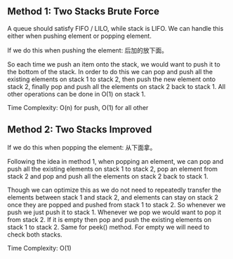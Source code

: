 ## Method 1: Two Stacks Brute Force

A queue should satisfy FIFO / LILO, while stack is LIFO. We can handle this either when pushing element or popping element. 

If we do this when pushing the element: 后加的放下面。

So each time we push an item onto the stack, we would want to push it to the bottom of the stack. In order to do this we can pop and push all the existing elements on stack 1 to stack 2, then push the new element onto stack 2, finally pop and push all the elements on stack 2 back to stack 1. All other operations can be done in O(1) on stack 1. 

Time Complexity: O(n) for push, O(1) for all other

## Method 2: Two Stacks Improved

If we do this when popping the element: 从下面拿。

Following the idea in method 1, when popping an element, we can pop and push all the existing elements on stack 1 to stack 2, pop an element from stack 2 and pop and push all the elements on stack 2 back to stack 1.

Though we can optimize this as we do not need to repeatedly transfer the elements between stack 1 and stack 2, and elements can stay on stack 2 once they are popped and pushed from stack 1 to stack 2. So whenever we push we just push it to stack 1. Whenever we pop we would want to pop it from stack 2. If it is empty then pop and push the existing elements on stack 1 to stack 2. Same for peek() method. For empty we will need to check both stacks.

Time Complexity: O(1)
